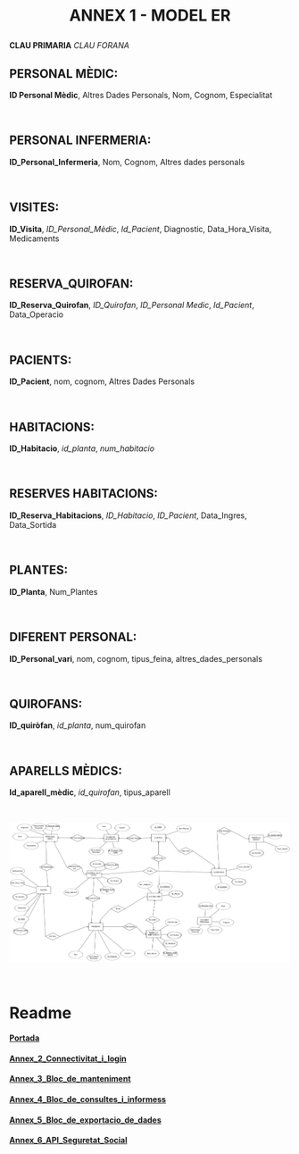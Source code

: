 # <p align="center"> ANNEX 1 - MODEL ER </p>



**CLAU PRIMARIA**  *CLAU FORANA*


PERSONAL MÈDIC: <br>
---------------
**ID Personal Mèdic**, Altres Dades Personals, Nom, Cognom,  Especialitat

<br>

PERSONAL INFERMERIA: <br>
--------------------
**ID_Personal_Infermeria**, Nom, Cognom, Altres dades personals

<br>

VISITES: <br> 
--------
**ID_Visita**, *ID_Personal_Mèdic*, *Id_Pacient*, Diagnostic, Data_Hora_Visita, Medicaments

<br>

RESERVA_QUIROFAN: <br>
-----------------
**ID_Reserva_Quirofan**, *ID_Quirofan*, *ID_Personal Medic*, *Id_Pacient*, Data_Operacio

<br>

PACIENTS: <br>
---------
**ID_Pacient**, nom, cognom, Altres Dades Personals

<br>

HABITACIONS: <br>
------------
**ID_Habitacio**, *id_planta*, *num_habitacio*

<br>

RESERVES HABITACIONS: <br>
---------------------
**ID_Reserva_Habitacions**, *ID_Habitacio*, *ID_Pacient*, Data_Ingres, Data_Sortida

<br>

PLANTES: <br>
--------
**ID_Planta**, Num_Plantes

<br>

DIFERENT PERSONAL: <br>
------------------
**ID_Personal_vari**, nom, cognom, tipus_feina, altres_dades_personals

<br>

QUIROFANS: <br>
----------
**ID_quiròfan**, *id_planta*, num_quirofan

<br>

APARELLS MÈDICS: <br>
----------------
**Id_aparell_mèdic**, *id_quirofan*, tipus_aparell

<br>

![Imatge_ModelER](Imatges/Model_Relacional.png)

<br>

# Readme
#### [Portada](https://github.com/miguelIH/Projecte-Intermodular/blob/main/Portada%20Projecte%20Modular.md)
#### [Annex_2_Connectivitat_i_login](https://github.com/miguelIH/Projecte-Intermodular/tree/main/Annex2/Projecte_Hospital)
#### [Annex_3_Bloc_de_manteniment](https://github.com/miguelIH/Projecte-Intermodular/blob/main/Annex_3_Bloc_de_manteniment.md)
#### [Annex_4_Bloc_de_consultes_i_informess](https://github.com/miguelIH/Projecte-Intermodular/blob/main/Annex_4_Bloc_de_consultes_i_informes.md)
#### [Annex_5_Bloc_de_exportacio_de_dades](https://github.com/miguelIH/Projecte-Intermodular/blob/main/Annex_5_Bloc_de_exportacio_de_dades.md)
#### [Annex_6_API_Seguretat_Social](https://github.com/miguelIH/Projecte-Intermodular/blob/main/Annex_6_API_Seguretat_Social.md)
